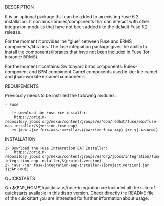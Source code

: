 DESCRIPTION

It is an optional package that can be added to an existing Fuse 6.2 installation. It contains libraries/components that can interact with other integration 
modules that have not been added into the default Fuse 6.2 release. 

For the moment it provides the “glue” between Fuse and BRMS components/libraries. The fuse integration package gives the ability to install the 
components/libraries that have not been included in Fuse (for instance BRMS).

For the moment it contains:
Switchyard brms components: Rules-component and BPM component
Camel components used in kie:  kie-camel and  jbpm-workitem-camel components


REQUIREMENTS

Previously needs to be installed the following modules:

    - Fuse

       1º Download the Fuse EAP Installer: 
		https://origin-repository.jboss.org/nexus/content/groups/ea/com/redhat/fuse/eap/fuse-eap-installer/${version.fuse.eap}
       2º java -jar fuse-eap-installer-${version.fuse.eap}.jar ${EAP-HOME}

INSTALLATION

    1º Download the Fuse Integration EAP Installer: 
		https://origin-repository.jboss.org/nexus/content/groups/ea/org/jboss/integration/fuse/fuse-integration-eap-installer/${project.version}
    2º java -jar fuse-integration-eap-installer-${project.version}.jar ${EAP-HOME}


QUICKSTARTS

On ${EAP_HOME}/quickstarts/fuse-integration are included all the suite of quickstarts available in this distro version. Check directly the README file of 
the quickstart you are interested for further information about usage.

 
